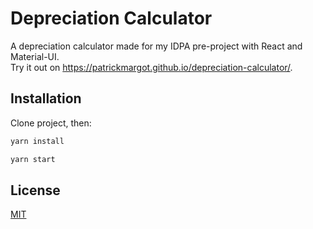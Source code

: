 # Depreciation Calculator
A depreciation calculator made for my IDPA pre-project with React and Material-UI.  
Try it out on https://patrickmargot.github.io/depreciation-calculator/.

## Installation

Clone project, then:

```bash
yarn install

yarn start
```


## License
[MIT](https://choosealicense.com/licenses/mit/)
